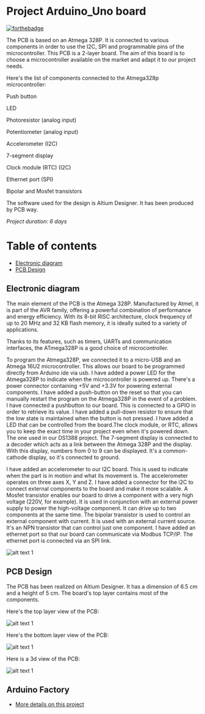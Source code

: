 # Project Arduino_Uno board 

[![forthebadge](https://forthebadge.com/images/badges/built-with-love.svg)](https://forthebadge.com)

The PCB is based on an Atmega 328P. It is connected to various components in order to use the I2C, SPI and programmable pins of the microcontroller. This PCB is a 2-layer board. The aim of this board is to choose a microcontroller available on the market and adapt it to our project needs.

Here's the list of components connected to the Atmega328p microcontroller:

Push button

LED

Photoresistor (analog input)

Potentiometer (analog input)

Accelerometer (I2C)

7-segment display

Clock module (RTC) (I2C)

Ethernet port (SPI)

Bipolar and Mosfet transistors

The software used for the design is Altium Designer. It has been produced by PCB way.

*Project duration: 6 days*


# Table of contents
- [Electronic diagram](#electronic-diagram)
- [PCB Design](#pcb-design)
  

## Electronic diagram

The main element of the PCB is the Atmega 328P. Manufactured by Atmel, it is part of the AVR family, offering a powerful combination of performance and energy efficiency. With its 8-bit RISC architecture, clock frequency of up to 20 MHz and 32 KB flash memory, it is ideally suited to a variety of applications.

Thanks to its features, such as timers, UARTs and communication interfaces, the ATmega328P is a good choice of microcontroller.

To program the Atmega328P, we connected it to a micro-USB and an Atmega 16U2 microcontroller. This allows our board to be programmed directly from Arduino ide via usb.
I have added a power LED for the Atmega328P to indicate when the microcontroller is powered up. There's a power connector containing +5V and +3.3V for powering external components.
I have added a push-button on the reset so that you can manually restart the program on the Atmega328P in the event of a problem.
I have connected a pushbutton to our board. This is connected to a GPIO in order to retrieve its value.  I have added a pull-down resistor to ensure that the low state is maintained when the button is not pressed.
I have added a LED that can be controlled from the board.The clock module, or RTC, allows you to keep the exact time in your project even when it's powered down. The one used in our DS1388 project.
The 7-segment display is connected to a decoder which acts as a link between the Atmega 328P and the display. With this display, numbers from 0 to 9 can be displayed. It's a common-cathode display, so it's connected to ground.

I have added an accelerometer to our I2C board. This is used to indicate when the part is in motion and what its movement is. The accelerometer operates on three axes X, Y and Z.
I have added a connector for the i2C to connect external components to the board and make it more scalable.
A Mosfet transistor enables our board to drive a component with a very high voltage (220V, for example).  It is used in conjunction with an external power supply to power the high-voltage component. It can drive up to two components at the same time.
The bipolar transistor is used to control an external component with current. It is used with an external current source. It's an NPN transistor that can control just one component.
I have added an ethernet port so that our board can communicate via Modbus TCP/IP. The ethernet port is connected via an SPI link.

![alt text 1](atmega328P_picture/1.png) 



## PCB Design

The PCB has been realized on Altium Designer. It has a dimension of 6.5 cm and a height of 5 cm.  The board's top layer contains most of the components. 

Here's the top layer view of the PCB:

![alt text 1](atmega328P_picture/ard1.png) 

Here's the bottom layer view of the PCB:

![alt text 1](atmega328P_picture/ard2.png) 

Here is a 3d view of the PCB:

![alt text 1](atmega328P_picture/ard3.png) 


## Arduino Factory

 * [More details on this project](https://arduinofactory.fr/carte-pcb-atmega328p/)
  





